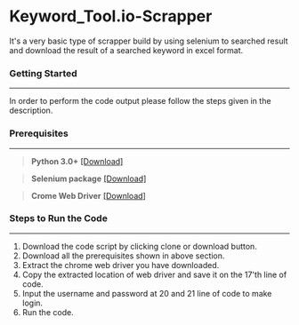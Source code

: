 # Keyword_Tool.io-Scrapper

It's a very basic type of scrapper build by using selenium to searched result and download the result of a searched keyword in excel format.

### Getting Started
--------------------------------------------------------------------------------------------------------------------------------------
In order to perform the code output please follow the steps given in the description.

### Prerequisites
--------------------------------------------------------------------------------------------------------------------------------------
> **Python 3.0+**              [[Download]](https://www.python.org/downloads/)

> **Selenium package**         [[Download]](https://pypi.python.org/pypi/selenium)

> **Crome Web Driver**         [[Download]](https://chromedriver.storage.googleapis.com/index.html?path=2.33/)


### Steps to Run the Code
---------------------------------------------------------------------------------------------------------------------------------------
1. Download the code script by clicking clone or download button.
2. Download all the prerequisites shown in above section. 
3. Extract the chrome web driver you have downloaded. 
4. Copy the extracted location of web driver and save it on the 17'th line of code.
5. Input the username and password at 20 and 21 line of code to make login. 
6. Run the code.


